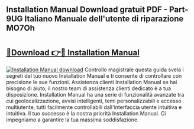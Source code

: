 ## Installation Manual Download gratuit PDF - Part-9UG Italiano Manuale dell'utente di riparazione MO7Oh

# <h2><a href="http://dfgt4s.blite.top/?on=Installation+Manual">🔗Download 👉🔴 Installation Manual</a></h2>

[![Installation Manual download](https://i.imgur.com/lujVjoI.png)](http://dfgt4s.blite.top/?on=Installation+Manual)
Controllo magistrale questa guida svela i segreti del tuo nuovo Installation Manual e ti consente di controllare con precisione le sue funzioni. Assistenza clienti Installation Manual se hai bisogno di aiuto, il nostro team di assistenza clienti dedicato è a tua disposizione. Installation Manual ha una serie di funzionalità avanzate tra cui geolocalizzazione, avvisi intelligenti, temi personalizzabili e accesso multiutente, tutti facilmente controllabili dall'interfaccia utente intuitiva e intuitiva. Il tuo successo è la nostra priorità Installation Manual. Ci impegniamo a garantire la tua massima soddisfazione.
